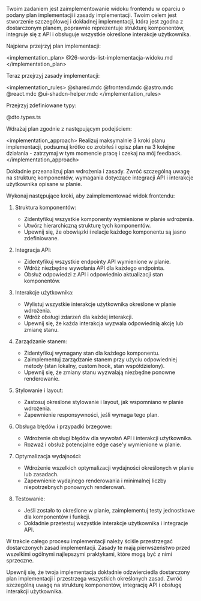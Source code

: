 Twoim zadaniem jest zaimplementowanie widoku frontendu w oparciu o podany plan implementacji i zasady implementacji. Twoim celem jest stworzenie szczegółowej i dokładnej implementacji, która jest zgodna z dostarczonym planem, poprawnie reprezentuje strukturę komponentów, integruje się z API i obsługuje wszystkie określone interakcje użytkownika.

Najpierw przejrzyj plan implementacji:

<implementation_plan>
@26-words-list-implementacja-widoku.md
</implementation_plan>

Teraz przejrzyj zasady implementacji:

<implementation_rules>
@shared.mdc @frontend.mdc @astro.mdc @react.mdc @ui-shadcn-helper.mdc
</implementation_rules>

Przejrzyj zdefiniowane typy:

<types>
@dto.types.ts 
</types>

Wdrażaj plan zgodnie z następującym podejściem:

<implementation_approach>
Realizuj maksymalnie 3 kroki planu implementacji, podsumuj krótko co zrobiłeś i opisz plan na 3 kolejne działania - zatrzymaj w tym momencie pracę i czekaj na mój feedback.
</implementation_approach>

Dokładnie przeanalizuj plan wdrożenia i zasady. Zwróć szczególną uwagę na strukturę komponentów, wymagania dotyczące integracji API i interakcje użytkownika opisane w planie.

Wykonaj następujące kroki, aby zaimplementować widok frontendu:

1. Struktura komponentów:
   - Zidentyfikuj wszystkie komponenty wymienione w planie wdrożenia.
   - Utwórz hierarchiczną strukturę tych komponentów.
   - Upewnij się, że obowiązki i relacje każdego komponentu są jasno zdefiniowane.

2. Integracja API:
   - Zidentyfikuj wszystkie endpointy API wymienione w planie.
   - Wdróż niezbędne wywołania API dla każdego endpointa.
   - Obsłuż odpowiedzi z API i odpowiednio aktualizacji stan komponentów.

3. Interakcje użytkownika:
   - Wylistuj wszystkie interakcje użytkownika określone w planie wdrożenia.
   - Wdróż obsługi zdarzeń dla każdej interakcji.
   - Upewnij się, że każda interakcja wyzwala odpowiednią akcję lub zmianę stanu.

4. Zarządzanie stanem:
   - Zidentyfikuj wymagany stan dla każdego komponentu.
   - Zaimplementuj zarządzanie stanem przy użyciu odpowiedniej metody (stan lokalny, custom hook, stan współdzielony).
   - Upewnij się, że zmiany stanu wyzwalają niezbędne ponowne renderowanie.

5. Stylowanie i layout:
   - Zastosuj określone stylowanie i layout, jak wspomniano w planie wdrożenia.
   - Zapewnienie responsywności, jeśli wymaga tego plan.

6. Obsługa błędów i przypadki brzegowe:
   - Wdrożenie obsługi błędów dla wywołań API i interakcji użytkownika.
   - Rozważ i obsłuż potencjalne edge case'y wymienione w planie.

7. Optymalizacja wydajności:
   - Wdrożenie wszelkich optymalizacji wydajności określonych w planie lub zasadach.
   - Zapewnienie wydajnego renderowania i minimalnej liczby niepotrzebnych ponownych renderowań.

8. Testowanie:
   - Jeśli zostało to określone w planie, zaimplementuj testy jednostkowe dla komponentów i funkcji.
   - Dokładnie przetestuj wszystkie interakcje użytkownika i integracje API.

W trakcie całego procesu implementacji należy ściśle przestrzegać dostarczonych zasad implementacji. Zasady te mają pierwszeństwo przed wszelkimi ogólnymi najlepszymi praktykami, które mogą być z nimi sprzeczne.

Upewnij się, że twoja implementacja dokładnie odzwierciedla dostarczony plan implementacji i przestrzega wszystkich określonych zasad. Zwróć szczególną uwagę na strukturę komponentów, integrację API i obsługę interakcji użytkownika.
